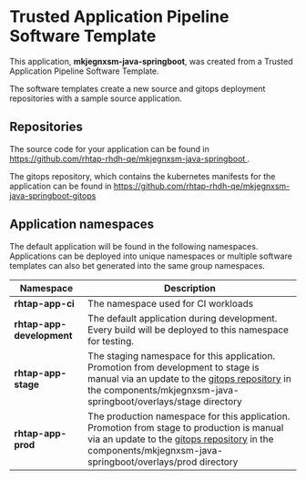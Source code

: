 # Trusted Application Pipeline Software Template

This application, **mkjegnxsm-java-springboot**, was created from a Trusted Application Pipeline Software Template.

The software templates create a new source and gitops deployment repositories with a sample source application. 

## Repositories

The source code for your application can be found in [https://github.com/rhtap-rhdh-qe/mkjegnxsm-java-springboot ](https://github.com/rhtap-rhdh-qe/mkjegnxsm-java-springboot ).
 
The gitops repository, which contains the kubernetes manifests for the application can be found in 
[https://github.com/rhtap-rhdh-qe/mkjegnxsm-java-springboot-gitops ](https://github.com/rhtap-rhdh-qe/mkjegnxsm-java-springboot-gitops ) 

## Application namespaces 

The default application will be found in the following namespaces. Applications can be deployed into unique namespaces or multiple software templates can also bet generated into the same group namespaces.  

|  Namespace   |  Description   |  
| -------- | -------- |
| **rhtap-app-ci** | The namespace used for CI workloads |
| **rhtap-app-development** | The default application during development. Every build will be deployed to this namespace for testing. |
| **rhtap-app-stage** | The staging namespace for this application. Promotion from development to stage is manual via an update to the [gitops repository](https://github.com/rhtap-rhdh-qe/mkjegnxsm-java-springboot-gitops ) in the components/mkjegnxsm-java-springboot/overlays/stage directory |
| **rhtap-app-prod** | The production namespace for this application. Promotion from stage to production is manual via an update to the [gitops repository](https://github.com/rhtap-rhdh-qe/mkjegnxsm-java-springboot-gitops ) in the components/mkjegnxsm-java-springboot/overlays/prod directory |